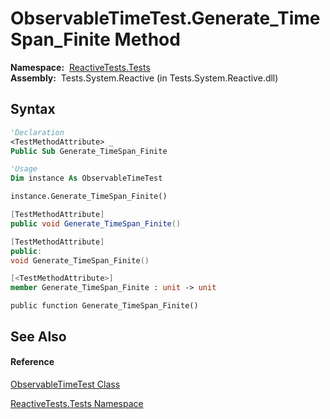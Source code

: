 # ObservableTimeTest.Generate\_TimeSpan\_Finite Method

**Namespace:**  [ReactiveTests.Tests](ReactiveTests.Tests\ReactiveTests.Tests.md)  
**Assembly:**  Tests.System.Reactive (in Tests.System.Reactive.dll)

## Syntax

```vb
'Declaration
<TestMethodAttribute> _
Public Sub Generate_TimeSpan_Finite
```

```vb
'Usage
Dim instance As ObservableTimeTest

instance.Generate_TimeSpan_Finite()
```

```csharp
[TestMethodAttribute]
public void Generate_TimeSpan_Finite()
```

```c++
[TestMethodAttribute]
public:
void Generate_TimeSpan_Finite()
```

```fsharp
[<TestMethodAttribute>]
member Generate_TimeSpan_Finite : unit -> unit 
```

```jscript
public function Generate_TimeSpan_Finite()
```

## See Also

#### Reference

[ObservableTimeTest Class](ObservableTimeTest\ObservableTimeTest.md)

[ReactiveTests.Tests Namespace](ReactiveTests.Tests\ReactiveTests.Tests.md)




